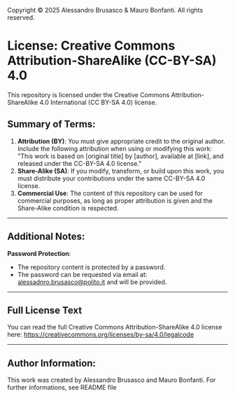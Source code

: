 Copyright © 2025 Alessandro Brusasco & Mauro Bonfanti. All rights reserved.

# License: Creative Commons Attribution-ShareAlike (CC-BY-SA) 4.0

This repository is licensed under the Creative Commons Attribution-ShareAlike 4.0 International (CC BY-SA 4.0) license.



## Summary of Terms:

1. **Attribution (BY)**: You must give appropriate credit to the original author. Include the following attribution when using or modifying this work:
			"This work is based on [original title] by [author], available at [link], and released under the CC-BY-SA 4.0 license."
2. **Share-Alike (SA)**: If you modify, transform, or build upon this work, you must distribute your contributions under the same CC-BY-SA 4.0 license.
3. **Commercial Use**: The content of this repository can be used for commercial purposes, as long as proper attribution is given and the Share-Alike condition is respected.

---

## Additional Notes:

**Password Protection**: 
   - The repository content is protected by a password. 
   - The password can be requested via email at: alessadnro.brusasco@polito.it and will be provided.

---

## Full License Text

You can read the full Creative Commons Attribution-ShareAlike 4.0 license here:
https://creativecommons.org/licenses/by-sa/4.0/legalcode

---

## Author Information:
This work was created by Alessandro Brusasco and Mauro Bonfanti. 
For further informations, see README file
